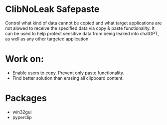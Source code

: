 # ClibNoLeak Safepaste

Control what kind of data cannot be copied and what target applications are not alowed to receive the specified data via copy & paste functionality.
It can be used to help protect sensitive data from being leaked into chatGPT, as well as any other targeted application.


# Work on:

 - Enable users to copy. Prevent only paste functionality. 
 - Find better solution than erasing all clipboard content.


# Packages

- win32gui
- pyperclip
